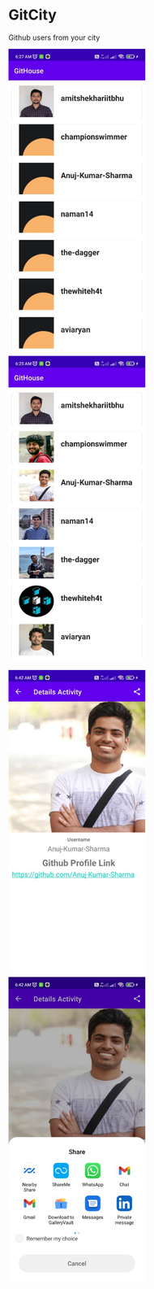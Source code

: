 # GitCity
Github users from your city
<p float="left">
  <img src="https://github.com/Gauravlamba1109/GitCity/blob/master/ss/gc1.jpeg" width="270" />
  <img src="https://github.com/Gauravlamba1109/GitCity/blob/master/ss/gc2.jpeg" width="270" /> 
</p>

<p float="left">
  <img src="https://github.com/Gauravlamba1109/GitCity/blob/master/ss/gc3.jpeg" width="270" />
  <img src="https://github.com/Gauravlamba1109/GitCity/blob/master/ss/gc4.jpeg" width="270" /> 
</p>
